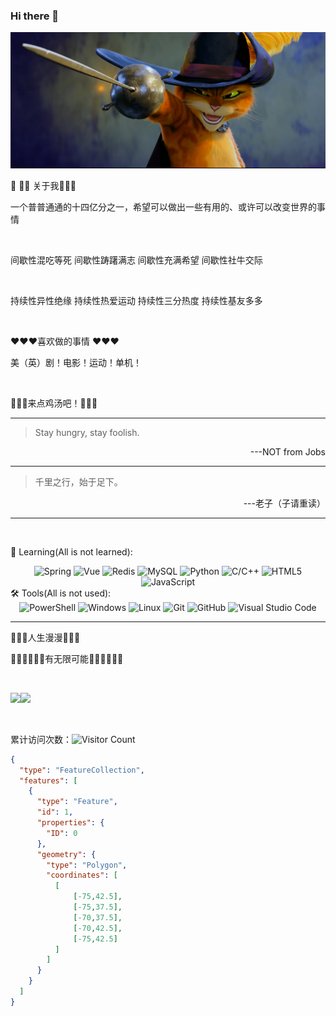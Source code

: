 ### Hi there 👋

<!--
**hhr346/hhr346** is a ✨ _special_ ✨ repository because its `README.md` (this file) appears on your GitHub profile.

Here are some ideas to get you started:

- 🔭 I’m currently working on ...
- 🌱 I’m currently learning ...
- 👯 I’m looking to collaborate on ...
- 🤔 I’m looking for help with ...
- 💬 Ask me about ...
- 📫 How to reach me: ...
- 😄 Pronouns: ...
- ⚡ Fun fact: ...
-->
<picture>
 <source media="(prefers-color-scheme: dark)" srcset="./asset/darkmode.png">
 <source media="(prefers-color-scheme: light)" srcset="./asset/lightmode.png">
 <img alt="FEARmeIFyouDARE" src="./asset/darkmode.png">
</picture>

:older_man: :man::baby: 关于我:baby::man::older_man:

一个普普通通的十四亿分之一，希望可以做出一些有用的、或许可以改变世界的事情

<br>

间歇性混吃等死 间歇性踌躇满志 间歇性充满希望 间歇性社牛交际

<br>

持续性异性绝缘 持续性热爱运动 持续性三分热度 持续性基友多多

<br>

:heart::heart::heart:喜欢做的事情 :heart::heart::heart:

美（英）剧！电影！运动！单机！

<br>

:stew::stew::stew:来点鸡汤吧！:stew::stew::stew:

---

> Stay hungry, stay foolish.

<div align="right">---NOT from Jobs</div>

---

> 千里之行，始于足下。

<div align="right">---老子（子请重读）</div>

---



<br>

<!-- 语言技术标签 -->
📖 Learning(All is not learned): 

<div align="center">
  <img alt="Spring" src="https://img.shields.io/badge/-Spring-DAE8FC?style=plastic&logo=Spring">
  <img alt="Vue" src="https://img.shields.io/badge/-Vue-DAE8FC?style=plastic&logo=Vue.js">
  <img alt="Redis" src="https://img.shields.io/badge/-Redis-DAE8FC?style=plastic&logo=Redis">
  <img alt="MySQL" src="https://img.shields.io/badge/-SQL-DAE8FC?style=plastic&logo=MySQL">
  <img alt="Python" src="https://img.shields.io/badge/-Python-DAE8FC?style=plastic&logo=Python">
  <img alt="C/C++" src="https://img.shields.io/badge/-C/C++-DAE8FC?style=plastic&logo=c">
  <img alt="HTML5" src="https://img.shields.io/badge/-HTML5-DAE8FC?style=plastic&logo=HTML5">
  <img alt="JavaScript" src="https://img.shields.io/badge/-JavaScript-DAE8FC?style=plastic&logo=JavaScript">
  <br>
</div>
<!-- 工具 -->
🛠️ Tools(All is not used):

<div align="center">
  <img alt="PowerShell" src="https://img.shields.io/badge/PowerShell-5391FE?style=flat-square&logo=PowerShell&logoColor=white">

  <img alt="Windows" src="https://img.shields.io/badge/Windows-39baf4?style=flat-square&logo=windows&logoColor=white">
    
  <img alt="Linux" src="https://img.shields.io/badge/Linux-FCC624?style=style=flat-square&logo=linux&logoColor=black">

  <img alt="Git" src="https://img.shields.io/badge/-Git-FCC624?style=flat-square&logo=git">
    
  <img alt="GitHub" src="https://img.shields.io/badge/-GitHub-pink?style=flat-square&logo=github">
    
   <img alt="Visual Studio Code" src="https://img.shields.io/badge/-Visual%20Studio%20Code-007ACC?style=flat-square&logo=Visual%20Studio%20Code&logoColor=fff">
</div>

<hr>
<!-- 统计 -->

:walking::walking::walking:人生漫漫:walking::walking::walking:

:man_student::man_technologist::man_artist:有无限可能:man_student::man_technologist::man_artist:

<br>

<!-- 统计 -->

<img align="" height="120" src="https://github-readme-stats-mui.vercel.app/api?username=hhr346&hide_title=true&hide_border=true&show_icons=true&&count_private=true&&include_all_commits=true&line_height=21&bg_color=0,EC6C6C,FFD479,FFFC79,73FA79&theme=graywhite&locale=en" /><img align="" height="120" src="https://github-readme-stats-mui.vercel.app/api/top-langs/?username=hhr346&hide_title=true&hide_border=true&layout=compact&bg_color=0,73FA79,73FDFF,D783FF&theme=graywhite&locale=en" />

<br />

累计访问次数：![Visitor Count](https://profile-counter.glitch.me/hhr346/count.svg)

```geojson
{
  "type": "FeatureCollection",
  "features": [
    {
      "type": "Feature",
      "id": 1,
      "properties": {
        "ID": 0
      },
      "geometry": {
        "type": "Polygon",
        "coordinates": [
          [
              [-75,42.5],
              [-75,37.5],
              [-70,37.5],
              [-70,42.5],
              [-75,42.5]
          ]
        ]
      }
    }
  ]
}
```
